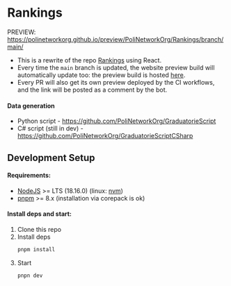 # Rankings

PREVIEW: https://polinetworkorg.github.io/preview/PoliNetworkOrg/Rankings/branch/main/

- This is a rewrite of the repo [Rankings](https://github.com/PoliNetworkOrg/Rankings) using React.
- Every time the `main` branch is updated, the website preview build will automatically update too: the preview build is hosted [here](https://PoliNetworkOrg.github.io/preview/PoliNetworkOrg/Rankings/branch/main).  
- Every PR will also get its own preview deployed by the CI workflows, and the link will be posted as a comment by the bot.

#### Data generation
- Python script - https://github.com/PoliNetworkOrg/GraduatorieScript
- C# script (still in dev) - https://github.com/PoliNetworkOrg/GraduatorieScriptCSharp

## Development Setup
#### Requirements:
- [NodeJS](http://nodejs.org/) >= LTS (18.16.0) (linux: [nvm](https://github.com/nvm-sh/nvm))
- [pnpm](https://pnpm.io/installation) >= 8.x (installation via corepack is ok)

#### Install deps and start:
1. Clone this repo
2. Install deps
    ```sh
    pnpm install
    ```
3. Start
    ```sh
    pnpn dev
    ```


 
